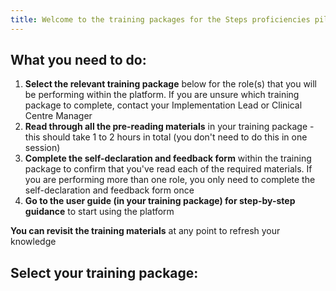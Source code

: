 ```yaml
---
title: Welcome to the training packages for the Steps proficiencies pilot
---
```

## What you need to do:

1. **Select the relevant training package** below for the role(s) that you will be performing within the platform. If you are unsure which training package to complete, contact your Implementation Lead or Clinical Centre Manager
2. **Read through all the pre-reading materials** in your training package - this should take 1 to 2 hours in total (you don't need to do this in one session)
3. **Complete the self-declaration and feedback form** within the training package to confirm that you've read each of the required materials. If you are performing more than one role, you only need to complete the self-declaration and feedback form once
4. **Go to the user guide (in your training package) for step-by-step guidance** to start using the platform

**You can revisit the training materials** at any point to refresh your knowledge

## Select your training package: